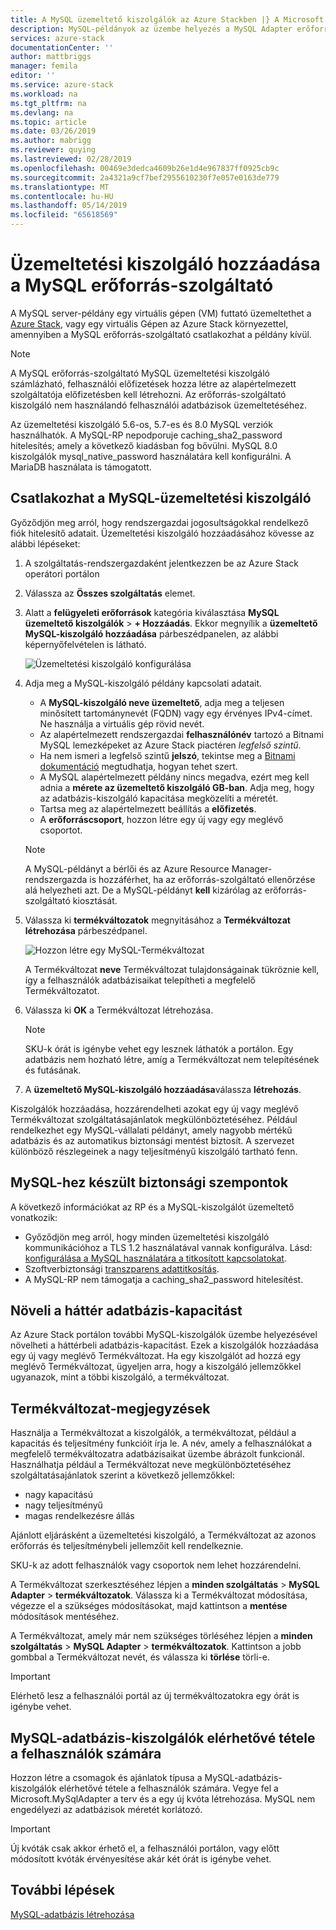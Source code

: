 ```yaml
---
title: A MySQL üzemeltető kiszolgálók az Azure Stackben |} A Microsoft Docs
description: MySQL-példányok az üzembe helyezés a MySQL Adapter erőforrás-szolgáltató hozzáadása
services: azure-stack
documentationCenter: ''
author: mattbriggs
manager: femila
editor: ''
ms.service: azure-stack
ms.workload: na
ms.tgt_pltfrm: na
ms.devlang: na
ms.topic: article
ms.date: 03/26/2019
ms.author: mabrigg
ms.reviewer: quying
ms.lastreviewed: 02/28/2019
ms.openlocfilehash: 00469e3dedca4609b26e1d4e967837ff0925cb9c
ms.sourcegitcommit: 2a4321a9cf7bef2955610230f7e057e0163de779
ms.translationtype: MT
ms.contentlocale: hu-HU
ms.lasthandoff: 05/14/2019
ms.locfileid: "65618569"
---
```

# <a name="add-hosting-servers-for-the-mysql-resource-provider"></a>Üzemeltetési kiszolgáló hozzáadása a MySQL erőforrás-szolgáltató

A MySQL server-példány egy virtuális gépen (VM) futtató üzemeltethet a [Azure Stack](azure-stack-overview.md), vagy egy virtuális Gépen az Azure Stack környezettel, amennyiben a MySQL erőforrás-szolgáltató csatlakozhat a példány kívül.

> [!NOTE]
> A MySQL erőforrás-szolgáltató MySQL üzemeltetési kiszolgáló számlázható, felhasználói előfizetések hozza létre az alapértelmezett szolgáltatója előfizetésben kell létrehozni. Az erőforrás-szolgáltató kiszolgáló nem használandó felhasználói adatbázisok üzemeltetéséhez.

Az üzemeltetési kiszolgáló 5.6-os, 5.7-es és 8.0 MySQL verziók használhatók. A MySQL-RP nepodporuje caching_sha2_password hitelesítés; amely a következő kiadásban fog bővülni. MySQL 8.0 kiszolgálók mysql_native_password használatára kell konfigurálni. A MariaDB használata is támogatott.

## <a name="connect-to-a-mysql-hosting-server"></a>Csatlakozhat a MySQL-üzemeltetési kiszolgáló

Győződjön meg arról, hogy rendszergazdai jogosultságokkal rendelkező fiók hitelesítő adatait. Üzemeltetési kiszolgáló hozzáadásához kövesse az alábbi lépéseket:

1. A szolgáltatás-rendszergazdaként jelentkezzen be az Azure Stack operátori portálon
2. Válassza az **Összes szolgáltatás** elemet.
3. Alatt a **felügyeleti erőforrások** kategória kiválasztása **MySQL üzemeltető kiszolgálók** > **+ Hozzáadás**. Ekkor megnyílik a **üzemeltető MySQL-kiszolgáló hozzáadása** párbeszédpanelen, az alábbi képernyőfelvételen is látható.

   ![Üzemeltetési kiszolgáló konfigurálása](./media/azure-stack-mysql-rp-deploy/mysql-add-hosting-server-2.png)

4. Adja meg a MySQL-kiszolgáló példány kapcsolati adatait.

   * A **MySQL-kiszolgáló neve üzemeltető**, adja meg a teljesen minősített tartománynevét (FQDN) vagy egy érvényes IPv4-címet. Ne használja a virtuális gép rövid nevét.
   * Az alapértelmezett rendszergazdai **felhasználónév** tartozó a Bitnami MySQL lemezképeket az Azure Stack piactéren *legfelső szintű*. 
   * Ha nem ismeri a legfelső szintű **jelszó**, tekintse meg a [Bitnami dokumentáció](https://docs.bitnami.com/azure/faq/#how-to-find-application-credentials) megtudhatja, hogyan tehet szert. 
   * A MySQL alapértelmezett példány nincs megadva, ezért meg kell adnia a **mérete az üzemeltető kiszolgáló GB-ban**. Adja meg, hogy az adatbázis-kiszolgáló kapacitása megközelíti a méretét.
   * Tartsa meg az alapértelmezett beállítás a **előfizetés**.
   * A **erőforráscsoport**, hozzon létre egy új vagy egy meglévő csoportot.

   > [!NOTE]
   > A MySQL-példányt a bérlői és az Azure Resource Manager-rendszergazda is hozzáférhet, ha az erőforrás-szolgáltató ellenőrzése alá helyezheti azt. De a MySQL-példányt **kell** kizárólag az erőforrás-szolgáltató kiosztását.

5. Válassza ki **termékváltozatok** megnyitásához a **Termékváltozat létrehozása** párbeszédpanel.

   ![Hozzon létre egy MySQL-Termékváltozat](./media/azure-stack-mysql-rp-deploy/mysql-new-sku.png)

   A Termékváltozat **neve** Termékváltozat tulajdonságainak tükröznie kell, így a felhasználók adatbázisaikat telepítheti a megfelelő Termékváltozatot.

6. Válassza ki **OK** a Termékváltozat létrehozása.
   > [!NOTE]
   > SKU-k órát is igénybe vehet egy lesznek láthatók a portálon. Egy adatbázis nem hozható létre, amíg a Termékváltozat nem telepítésének és futásának.

7. A **üzemeltető MySQL-kiszolgáló hozzáadása**válassza **létrehozás**.

Kiszolgálók hozzáadása, hozzárendelheti azokat egy új vagy meglévő Termékváltozat szolgáltatásajánlatok megkülönböztetéséhez. Például rendelkezhet egy MySQL-vállalati példányt, amely nagyobb mértékű adatbázis és az automatikus biztonsági mentést biztosít. A szervezet különböző részlegeinek a nagy teljesítményű kiszolgáló tartható fenn.

## <a name="security-considerations-for-mysql"></a>MySQL-hez készült biztonsági szempontok

A következő információkat az RP és a MySQL-kiszolgálót üzemeltető vonatkozik:

* Győződjön meg arról, hogy minden üzemeltetési kiszolgáló kommunikációhoz a TLS 1.2 használatával vannak konfigurálva. Lásd: [konfigurálása a MySQL használatára a titkosított kapcsolatokat](https://dev.mysql.com/doc/refman/5.7/en/using-encrypted-connections.html).
* Szoftverbiztonsági [transzparens adattitkosítás](https://dev.mysql.com/doc/mysql-secure-deployment-guide/5.7/en/secure-deployment-data-encryption.html).
* A MySQL-RP nem támogatja a caching_sha2_password hitelesítést.

## <a name="increase-backend-database-capacity"></a>Növeli a háttér adatbázis-kapacitást

Az Azure Stack portálon további MySQL-kiszolgálók üzembe helyezésével növelheti a háttérbeli adatbázis-kapacitást. Ezek a kiszolgálók hozzáadása egy új vagy meglévő Termékváltozat. Ha egy kiszolgálót ad hozzá egy meglévő Termékváltozat, ügyeljen arra, hogy a kiszolgáló jellemzőkkel ugyanazok, mint a többi kiszolgáló, a termékváltozat.

## <a name="sku-notes"></a>Termékváltozat-megjegyzések
Használja a Termékváltozat a kiszolgálók, a termékváltozat, például a kapacitás és teljesítmény funkcióit írja le. A név, amely a felhasználókat a megfelelő termékváltozatra adatbázisaikat üzembe ábrázolt funkcionál. Használhatja például a Termékváltozat neve megkülönböztetéséhez szolgáltatásajánlatok szerint a következő jellemzőkkel:
  
* nagy kapacitású
* nagy teljesítményű
* magas rendelkezésre állás

Ajánlott eljárásként a üzemeltetési kiszolgáló, a Termékváltozat az azonos erőforrás és teljesítménybeli jellemzőit kell rendelkeznie.

SKU-k az adott felhasználók vagy csoportok nem lehet hozzárendelni.

A Termékváltozat szerkesztéséhez lépjen a **minden szolgáltatás** > **MySQL Adapter** > **termékváltozatok**. Válassza ki a Termékváltozat módosítása, végezze el a szükséges módosításokat, majd kattintson a **mentése** módosítások mentéséhez. 

A Termékváltozat, amely már nem szükséges törléséhez lépjen a **minden szolgáltatás** > **MySQL Adapter** > **termékváltozatok**. Kattintson a jobb gombbal a Termékváltozat nevét, és válassza ki **törlése** törli-e.

> [!IMPORTANT]
> Elérhető lesz a felhasználói portál az új termékváltozatokra egy órát is igénybe vehet.

## <a name="make-mysql-database-servers-available-to-your-users"></a>MySQL-adatbázis-kiszolgálók elérhetővé tétele a felhasználók számára

Hozzon létre a csomagok és ajánlatok típusa a MySQL-adatbázis-kiszolgálók elérhetővé tétele a felhasználók számára. Vegye fel a Microsoft.MySqlAdapter a terv és a egy új kvóta létrehozása. MySQL nem engedélyezi az adatbázisok méretét korlátozó.

> [!IMPORTANT]
> Új kvóták csak akkor érhető el, a felhasználói portálon, vagy előtt módosított kvóták érvényesítése akár két órát is igénybe vehet.

## <a name="next-steps"></a>További lépések

[MySQL-adatbázis létrehozása](azure-stack-mysql-resource-provider-databases.md)